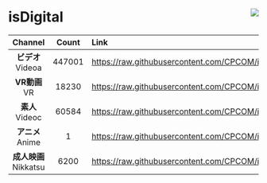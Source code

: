 # isDigital <img align="right" src="https://img.shields.io/github/last-commit/CPCOM/isDigital"/>  
  
| Channel | Count | Link |  
| :-----: | :---: | :--- |  
|**ビデオ**<br />Videoa | 447001 | https://raw.githubusercontent.com/CPCOM/isDigital/main/Videoa.txt |  
|**VR動画**<br />VR | 18230 | https://raw.githubusercontent.com/CPCOM/isDigital/main/VR.txt |  
|**素人**<br />Videoc | 60584 | https://raw.githubusercontent.com/CPCOM/isDigital/main/Videoc.txt |  
|**アニメ**<br />Anime | 1 | https://raw.githubusercontent.com/CPCOM/isDigital/main/Anime.txt |  
|**成人映画**<br />Nikkatsu | 6200 | https://raw.githubusercontent.com/CPCOM/isDigital/main/Nikkatsu.txt |  